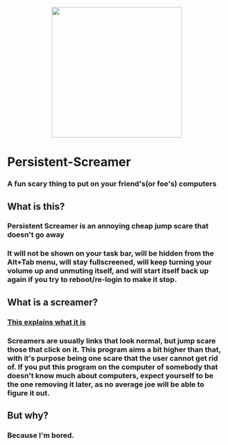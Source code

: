<p align="center">
  <img width="300" height="300" src="https://qoilo.com/GCEeZK">
</p>

# Persistent-Screamer
### A fun scary thing to put on your friend's(or foe's) computers

## What is this?
### Persistent Screamer is an annoying cheap jump scare that doesn't go away
### It will not be shown on your task bar, will be hidden from the Alt+Tab menu, will stay fullscreened, will keep turning your volume up and unmuting itself, and will start itself back up again if you try to reboot/re-login to make it stop.

## What is a screamer?
### [This explains what it is](https://knowyourmeme.com/memes/internet-screamers)
### Screamers are usually links that look normal, but jump scare those that click on it. This program aims a bit higher than that, with it's purpose being one scare that the user cannot get rid of. If you put this program on the computer of somebody that doesn't know much about computers, expect yourself to be the one removing it later, as no average joe will be able to figure it out.

## But why?
### Because I'm bored.
